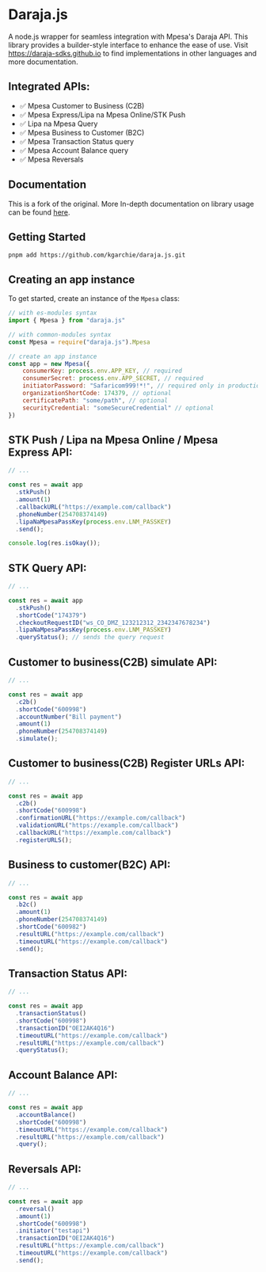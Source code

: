 # Daraja.js

A node.js wrapper for seamless integration with Mpesa's Daraja API. This library provides a builder-style interface to enhance the ease of use. Visit https://daraja-sdks.github.io to find implementations in other languages and more documentation.

## Integrated APIs:

- ✅ Mpesa Customer to Business (C2B)
- ✅ Mpesa Express/Lipa na Mpesa Online/STK Push
- ✅ Lipa na Mpesa Query
- ✅ Mpesa Business to Customer (B2C)
- ✅ Mpesa Transaction Status query
- ✅ Mpesa Account Balance query
- ✅ Mpesa Reversals

## Documentation

This is a fork of the original. More In-depth documentation on library usage can be found [here](https://daraja-sdks.github.io/en/impl/node).

## Getting Started
```shell
pnpm add https://github.com/kgarchie/daraja.js.git
```

## Creating an app instance

To get started, create an instance of the `Mpesa` class:

```js
// with es-modules syntax
import { Mpesa } from "daraja.js"

// with common-modules syntax
const Mpesa = require("daraja.js").Mpesa

// create an app instance
const app = new Mpesa({
    consumerKey: process.env.APP_KEY, // required
    consumerSecret: process.env.APP_SECRET, // required
    initiatorPassword: "Safaricom999!*!", // required only in production
    organizationShortCode: 174379, // optional
    certificatePath: "some/path", // optional
    securityCredential: "someSecureCredential" // optional
})
```

## STK Push / Lipa na Mpesa Online / Mpesa Express API:

```js
// ...

const res = await app
  .stkPush()
  .amount(1)
  .callbackURL("https://example.com/callback")
  .phoneNumber(254708374149)
  .lipaNaMpesaPassKey(process.env.LNM_PASSKEY)
  .send();

console.log(res.isOkay());
```

## STK Query API:

```js
// ...

const res = await app
  .stkPush()
  .shortCode("174379")
  .checkoutRequestID("ws_CO_DMZ_123212312_2342347678234")
  .lipaNaMpesaPassKey(process.env.LNM_PASSKEY)
  .queryStatus(); // sends the query request
```

## Customer to business(C2B) simulate API:

```js
// ...

const res = await app
  .c2b()
  .shortCode("600998")
  .accountNumber("Bill payment")
  .amount(1)
  .phoneNumber(254708374149)
  .simulate();
```

## Customer to business(C2B) Register URLs API:

```js
// ...

const res = await app
  .c2b()
  .shortCode("600998")
  .confirmationURL("https://example.com/callback")
  .validationURL("https://example.com/callback")
  .callbackURL("https://example.com/callback")
  .registerURLS();
```

## Business to customer(B2C) API:

```js
// ...

const res = await app
  .b2c()
  .amount(1)
  .phoneNumber(254708374149)
  .shortCode("600982")
  .resultURL("https://example.com/callback")
  .timeoutURL("https://example.com/callback")
  .send();
```

## Transaction Status API:

```js
// ...

const res = await app
  .transactionStatus()
  .shortCode("600998")
  .transactionID("OEI2AK4Q16")
  .timeoutURL("https://example.com/callback")
  .resultURL("https://example.com/callback")
  .queryStatus();
```

## Account Balance API:

```js
// ...

const res = await app
  .accountBalance()
  .shortCode("600998")
  .timeoutURL("https://example.com/callback")
  .resultURL("https://example.com/callback")
  .query();
```

## Reversals API:

```js
// ...

const res = await app
  .reversal()
  .amount(1)
  .shortCode("600998")
  .initiator("testapi")
  .transactionID("OEI2AK4Q16")
  .resultURL("https://example.com/callback")
  .timeoutURL("https://example.com/callback")
  .send();
```
